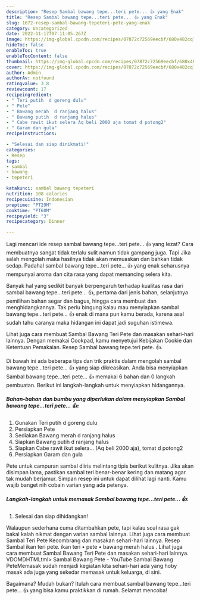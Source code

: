 ```yaml
---
description: "Resep Sambal bawang tepe...teri pete... 👍 yang Enak"
title: "Resep Sambal bawang tepe...teri pete... 👍 yang Enak"
slug: 1672-resep-sambal-bawang-tepeteri-pete-yang-enak
category: Uncategorized
date: 2022-11-17T07:11:05.267Z
image: https://img-global.cpcdn.com/recipes/07872c72569eecbf/680x482cq70/sambal-bawang-tepeteri-pete-foto-resep-utama.jpg
hideToc: false
enableToc: true
enableTocContent: false
thumbnail: https://img-global.cpcdn.com/recipes/07872c72569eecbf/680x482cq70/sambal-bawang-tepeteri-pete-foto-resep-utama.jpg
cover: https://img-global.cpcdn.com/recipes/07872c72569eecbf/680x482cq70/sambal-bawang-tepeteri-pete-foto-resep-utama.jpg
author: Admin
authorAv: notfound
ratingvalue: 3.8
reviewcount: 17
recipeingredient:
- " Teri putih  d goreng dulu"
- " Pete"
- " Bawang merah  d ranjang halus"
- " Bawang putih  d ranjang halus"
- " Cabe rawit ikut selera Aq beli 2000 aja tomat d potong2"
- " Garam dan gula"
recipeinstructions:

- "Selesai dan siap dinikmati!"
categories:
- Resep
tags:
- sambal
- bawang
- tepeteri

katakunci: sambal bawang tepeteri 
nutrition: 108 calories
recipecuisine: Indonesian
preptime: "PT29M"
cooktime: "PT60M"
recipeyield: "3"
recipecategory: Dinner

---
```



Lagi mencari ide resep sambal bawang tepe...teri pete... 👍 yang lezat? Cara membuatnya sangat tidak terlalu sulit namun tidak gampang juga. Tapi Jika salah mengolah maka hasilnya tidak akan memuaskan dan bahkan tidak sedap. Padahal sambal bawang tepe...teri pete... 👍 yang enak seharusnya mempunyai aroma dan cita rasa yang dapat memancing selera kita.


Banyak hal yang sedikit banyak berpengaruh terhadap kualitas rasa dari sambal bawang tepe...teri pete... 👍, pertama dari jenis bahan, selanjutnya pemilihan bahan segar dan bagus, hingga cara membuat dan menghidangkannya. Tak perlu bingung kalau mau menyiapkan sambal bawang tepe...teri pete... 👍 enak di mana pun kamu berada, karena asal sudah tahu caranya maka hidangan ini dapat jadi suguhan istimewa.

Lihat juga cara membuat Sambal Bawang Teri Pete dan masakan sehari-hari lainnya. Dengan memakai Cookpad, kamu menyetujui Kebijakan Cookie dan Ketentuan Pemakaian. Resep Sambal bawang tepe.teri pete. 👍.


Di bawah ini ada beberapa tips dan trik praktis dalam mengolah sambal bawang tepe...teri pete... 👍 yang siap dikreasikan. Anda bisa menyiapkan Sambal bawang tepe...teri pete... 👍 memakai 6 bahan dan 0 langkah pembuatan. Berikut ini langkah-langkah untuk menyiapkan hidangannya.

<!--inarticleads1-->

##### Bahan-bahan dan bumbu yang diperlukan dalam menyiapkan Sambal bawang tepe...teri pete... 👍:

1. Gunakan  Teri putih  d goreng dulu
1. Persiapkan  Pete
1. Sediakan  Bawang merah  d ranjang halus
1. Siapkan  Bawang putih  d ranjang halus
1. Siapkan  Cabe rawit ikut selera... (Aq beli 2000 aja), tomat d potong2
1. Persiapkan  Garam dan gula


Pete untuk campuran sambal diiris melintang tipis berikut kulitnya. Jika akan disimpan lama, pastikan sambal teri benar-benar kering dan matang agar tak mudah berjamur. Simpan resep ini untuk dapat dilihat lagi nanti. Kamu wajib banget nih cobain varian yang ada petenya. 

<!--inarticleads2-->

##### Langkah-langkah untuk memasak Sambal bawang tepe...teri pete... 👍:


1. Selesai dan siap dihidangkan!

Walaupun sederhana cuma ditambahkan pete, tapi kalau soal rasa gak bakal kalah nikmat dengan varian sambal lainnya. Lihat juga cara membuat Sambal Teri Pete Kecombrang dan masakan sehari-hari lainnya. Resep Sambal ikan teri pete. ikan teri • pete • bawang merah halus . Lihat juga cara membuat Sambal Bawang Teri Pete dan masakan sehari-hari lainnya. VDOMDHTMLtml&gt; Sambal Bawang Pete - YouTube Sambal Bawang PeteMemasak sudah menjadi kegiatan kita sehari-hari ada yang hoby masak ada juga yang sekedar memasak untuk keluarga, di sini. 

Bagaimana? Mudah bukan? Itulah cara membuat sambal bawang tepe...teri pete... 👍 yang bisa kamu praktikkan di rumah. Selamat mencoba!
